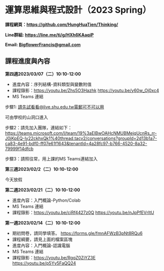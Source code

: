 # 運算思維與程式設計（2023 Spring）

**課程網頁：https://github.com/HungHuaTien/Thinking/**

**Line群組: https://line.me/ti/g/HXh6KAaqiP**

**Email: BigflowerFrancis@gmail.com**

## 課程進度與內容

**第四週2023/03/07（二）10:10-12:00**

- 進度內容：序列結構-資料類型與變數附值
- 課程錄影：https://youtu.be/Zhs5O3Hazhk
https://youtu.be/y60w_Oj0xc4
- MS Teams 連結 

步驟1: 請先試看看@live.shu.edu.tw電郵可不可以用

可由學校的山洞口進入

步驟2：請先加入團隊，連結如下：
https://teams.microsoft.com/l/team/19%3aElBwOAHcNMUBMejqUcnRs_rr-J0jKpEQ-Iy22ckhxQk1%40thread.tacv2/conversations?groupId=2d13b1a7-ca83-4e91-bdf0-ff07e61f1643&tenantId=4a28fc97-b766-4520-8a32-79999f14dfcb

步驟3：請照往常，用上課的MS Teams連結加入

**第三週2023/02/2（二）10:10-12:00**

今天放假

**第二週2023/02/21（二）10:10-12:00**

- 進度內容：入門概論-Python/Colab
- MS Teams 連結
- 課程錄影：https://youtu.be/ciRf4427z0Q
           https://youtu.be/nJpPfEVrItU


**第一週2023/02/14（二）10:10-12:00**

- 期初問卷，請同學填答。 https://forms.gle/fmnAFWzB3pNt8RQu6
- 課程綱要，請見上面的檔案區塊
- 進度內容：入門概論-認識電腦
- MS Teams 連結
- 課程錄影：https://youtu.be/RgqZ0ZiYZ3E         
           https://youtu.be/p5Yv5FaQQ24
           





